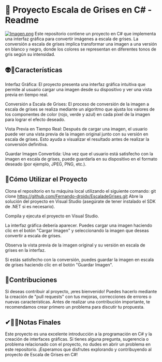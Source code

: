 # 👦 Proyecto Escala de Grises en C# - Readme
[![Imagen.png](https://i.postimg.cc/CKY6bHfz/Imagen.png)](https://postimg.cc/CRPNg87g)
Este repositorio contiene un proyecto en C# que implementa una interfaz gráfica para convertir imágenes a escala de grises. La conversión a escala de grises implica transformar una imagen a una versión en blanco y negro, donde los colores se representan en diferentes tonos de gris según su intensidad.

## 👽🎈Características
Interfaz Gráfica: El proyecto presenta una interfaz gráfica intuitiva que permite al usuario cargar una imagen desde su dispositivo y ver una vista previa en tiempo real.

Conversión a Escala de Grises: El proceso de conversión de la imagen a escala de grises se realiza mediante un algoritmo que ajusta los valores de los componentes de color (rojo, verde y azul) en cada píxel de la imagen para lograr el efecto deseado.

Vista Previa en Tiempo Real: Después de cargar una imagen, el usuario puede ver una vista previa de la imagen original junto con su versión en escala de grises. Esto ayuda a visualizar el resultado antes de realizar la conversión definitiva.

Guardar Imagen Convertida: Una vez que el usuario está satisfecho con la imagen en escala de grises, puede guardarla en su dispositivo en el formato deseado (por ejemplo, JPEG, PNG, etc.).

## 🎉Cómo Utilizar el Proyecto
Clona el repositorio en tu máquina local utilizando el siguiente comando:
git clone https://github.com/Fernando-droidx/EscaladeGrises.git
Abre la solución del proyecto en Visual Studio (asegúrate de tener instalado el SDK de .NET si es necesario).

Compila y ejecuta el proyecto en Visual Studio.

La interfaz gráfica debería aparecer. Puedes cargar una imagen haciendo clic en el botón "Cargar Imagen" y seleccionando la imagen que deseas convertir a escala de grises.

Observa la vista previa de la imagen original y su versión en escala de grises en la interfaz.

Si estás satisfecho con la conversión, puedes guardar la imagen en escala de grises haciendo clic en el botón "Guardar Imagen".

## 👏Contribuciones
Si deseas contribuir al proyecto, ¡eres bienvenido! Puedes hacerlo mediante la creación de "pull requests" con tus mejoras, correcciones de errores o nuevas características. Antes de realizar una contribución importante, te recomendamos crear primero un problema para discutir tu propuesta.

## ✔🐱‍👤Notas Finales
Este proyecto es una excelente introducción a la programación en C# y la creación de interfaces gráficas. Si tienes alguna pregunta, sugerencia o problema relacionado con el proyecto, no dudes en abrir un problema en este repositorio. ¡Esperamos que disfrutes explorando y contribuyendo al proyecto de Escala de Grises en C#!
